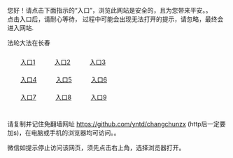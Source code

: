 您好！请点击下面指示的“入口”，浏览此网站是安全的，且为您带来平安。。 <br/>
点击入口后，请耐心等待， 过程中可能会出现无法打开的提示，请忽略，最终会进入网站. </br>

法轮大法在长春<br/>
<div style="padding:10px"><a style="margin:20px" target="_blank" href="https://d2xnir3lz5hwfu.cloudfront.net/2Qpsp?znvcghh" id="ccLink1" rel="nofollow">入口1</a> <a target="_blank" style="margin:20px" href="https://d2nrtqpnc3fhqd.cloudfront.net/2Qpsp?rrjpqn" id="ccLink2" rel="nofollow">入口2</a> <a style="margin:20px" target="_blank" href="https://d1dxi3c1bbqp8i.cloudfront.net/2Qpsp?zrrblsh" id="ccLink3" rel="nofollow">入口3</a></div>

<div style="padding:10px" ><a style="margin:20px" target="_blank" href="https://d2xnir3lz5hwfu.cloudfront.net/2Qpsp?znvcghh" id="ccLink4" rel="nofollow">入口4</a> <a style="margin:20px" href="https://d2nrtqpnc3fhqd.cloudfront.net/2Qpsp?rrjpqn" target="_blank" id="ccLink5" rel="nofollow">入口5</a> <a style="margin:20px" href="https://d1dxi3c1bbqp8i.cloudfront.net/2Qpsp?zrrblsh" target="_blank" id="ccLink6" rel="nofollow">入口6</a></div>

<div style="padding:10px"><a style="margin:20px" target="_blank" href="https://d2xnir3lz5hwfu.cloudfront.net/2Qpsp?znvcghh" id="ccLink7" rel="nofollow">入口7</a> <a style="margin:20px" href="https://d2nrtqpnc3fhqd.cloudfront.net/2Qpsp?rrjpqn" target="_blank" id="ccLink8" rel="nofollow">入口8</a> <a style="margin:20px" target="_blank" href="https://d1dxi3c1bbqp8i.cloudfront.net/2Qpsp?zrrblsh" id="ccLink9" rel="nofollow">入口9</a></div>

<br/>



请复制并记住免翻墙网址 https://github.com/yntd/changchunzx (http后一定要加s)，在电脑或手机的浏览器均可访问。。<br/>

微信如提示停止访问该网页，须先点击右上角，选择浏览器打开。
